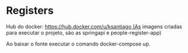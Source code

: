 # Registers

Hub do docker: https://hub.docker.com/u/ksantiago (As imagens criadas para executar o projeto, são as springapi e people-register-app)

Ao baixar o fonte executar o comando docker-compose up.
